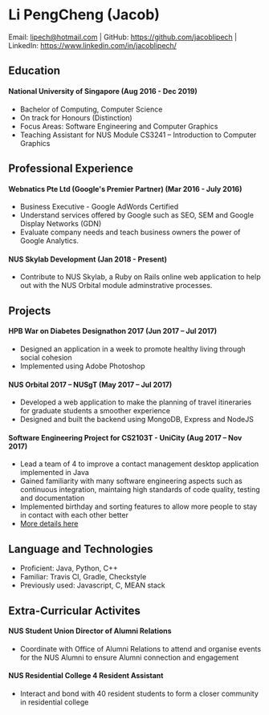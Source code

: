 # Li PengCheng (Jacob)
Email: lipech@hotmail.com | GitHub: https://github.com/jacoblipech | LinkedIn: https://www.linkedin.com/in/jacoblipech/

## Education 

#### National University of Singapore (Aug 2016 - Dec 2019)
* Bachelor of Computing, Computer Science
* On track for Honours (Distinction)
* Focus Areas: Software Engineering and Computer Graphics
* Teaching Assistant for NUS Module CS3241 – Introduction to Computer Graphics

## Professional Experience

#### Webnatics Pte Ltd (Google's Premier Partner) (Mar 2016 - July 2016)
* Business Executive - Google AdWords Certified
* Understand services offered by Google such as SEO, SEM and Google Display Networks (GDN)
* Evaluate company needs and teach business owners the power of Google Analytics. 

#### NUS Skylab Development (Jan 2018 - Present)
* Contribute to NUS Skylab, a  Ruby on Rails online web application to help out with the NUS Orbital module adminstrative processes.

## Projects

#### HPB War on Diabetes Designathon 2017 (Jun 2017 – Jul 2017) 
* Designed an application in a week to promote healthy living through social cohesion
* Implemented using Adobe Photoshop

#### NUS Orbital 2017 – NUSgT (May 2017 – Jul 2017)
* Developed a web application to make the planning of travel itineraries for graduate students a
smoother experience
* Designed and built the backend using MongoDB, Express and NodeJS

#### Software Engineering Project for CS2103T - UniCity (Aug 2017 – Nov 2017) 
* Lead a team of 4 to improve a contact management desktop application implemented in Java 
* Gained familiarity with many software engineering aspects such as continuous integration, maintaing high standards of code quality, testing and documentation 
* Implemented birthday and sorting features to allow more people to stay in contact with each other better
* [More details here](https://cs2103aug2017-w13-b1.github.io/main/team/jacoblipech.html) 

## Language and Technologies
* Proficient: Java, Python, C++
* Familiar: Travis CI, Gradle, Checkstyle
* Previously used: Javascript, C, MEAN stack

## Extra-Curricular Activites
#### NUS Student Union Director of Alumni Relations
* Coordinate with Office of Alumni Relations to attend and organise events for the NUS 
Alumni to ensure Alumni connection and engagement

#### NUS Residential College 4 Resident Assistant
* Interact and bond with 40 resident students to form a closer community in residential college
